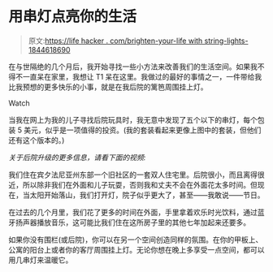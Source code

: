# 用串灯点亮你的生活

> 原文:[https://life hacker . com/brighten-your-life with string-lights-1844618690](https://lifehacker.com/brighten-your-life-with-string-lights-1844618690)

在与世隔绝的几个月后，我开始寻找一些小方法来改善我们的生活空间。如果我不得不一直呆在家里，我想让 T1 呆在这里。我做过的最好的事情之一，一件带给我比我预想的更多快乐的小事，就是在我后院的篱笆周围挂上灯。

Watch

当我在网上为我的儿子寻找后院玩具时，我无意中发现了五个以下的串灯，每个包装 5 美元，似乎是一项值得的投资。(我的套装看起来更像上图中的套装，但他们还有这个版本的。)

*关于后院升级的更多信息，请看下面的视频:*

我们住在宾夕法尼亚州东部一个旧社区的一套双人住宅里。后院很小，而且离得很近，所以除非我们在外面和儿子玩耍，否则我和丈夫不会在外面花太多时间。但现在，当太阳开始落山，我们打开灯，院子似乎更大了，甚至——我敢说——节日。

在过去的几个月里，我们花了更多的时间在外面，手里拿着欢乐时光饮料，通过蓝牙扬声器播放音乐，这可能比我们住在这所房子里的其他七年加起来还要多。

如果你没有围栏(或后院)，你可以在另一个空间创造同样的氛围。在你的甲板上、公寓的阳台上或者你的客厅周围挂上灯。无论你想在晚上多享受一点空间，都可以用几串灯来温暖它。